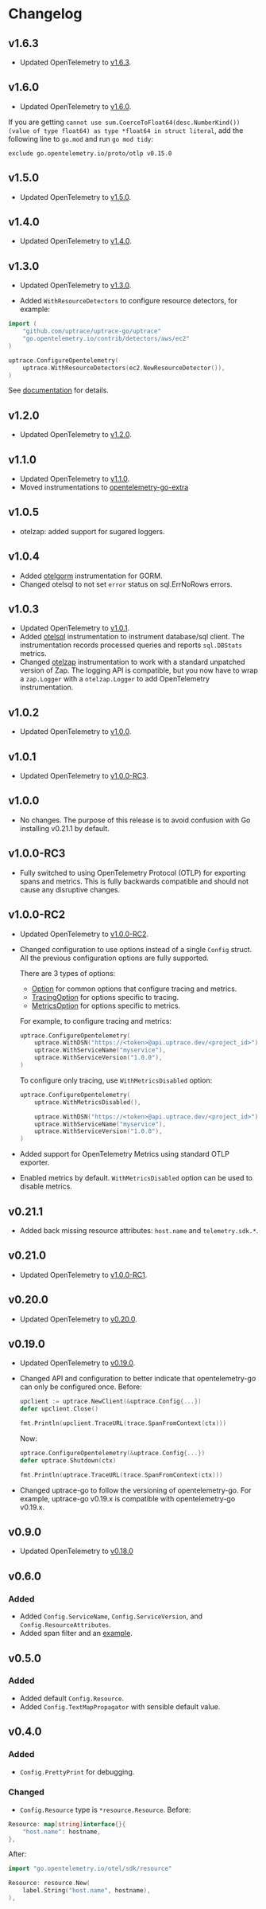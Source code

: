 # Changelog

## v1.6.3

- Updated OpenTelemetry to
  [v1.6.3](https://github.com/open-telemetry/opentelemetry-go/releases/tag/v1.6.3).

## v1.6.0

- Updated OpenTelemetry to
  [v1.6.0](https://github.com/open-telemetry/opentelemetry-go/releases/tag/v1.6.0).

If you are getting
`cannot use sum.CoerceToFloat64(desc.NumberKind()) (value of type float64) as type *float64 in struct literal`,
add the following line to `go.mod` and run `go mod tidy`:

```
exclude go.opentelemetry.io/proto/otlp v0.15.0
```

## v1.5.0

- Updated OpenTelemetry to
  [v1.5.0](https://github.com/open-telemetry/opentelemetry-go/releases/tag/v1.5.0).

## v1.4.0

- Updated OpenTelemetry to
  [v1.4.0](https://github.com/open-telemetry/opentelemetry-go/releases/tag/v1.4.0).

## v1.3.0

- Updated OpenTelemetry to
  [v1.3.0](https://github.com/open-telemetry/opentelemetry-go/releases/tag/v1.3.0).

- Added `WithResourceDetectors` to configure resource detectors, for example:

```go
import (
	"github.com/uptrace/uptrace-go/uptrace"
	"go.opentelemetry.io/contrib/detectors/aws/ec2"
)

uptrace.ConfigureOpentelemetry(
	uptrace.WithResourceDetectors(ec2.NewResourceDetector()),
)
```

See [documentation](https://docs.uptrace.dev/guide/go.html#resource-detectors) for details.

## v1.2.0

- Updated OpenTelemetry to
  [v1.2.0](https://github.com/open-telemetry/opentelemetry-go/releases/tag/v1.2.0).

## v1.1.0

- Updated OpenTelemetry to
  [v1.1.0](https://github.com/open-telemetry/opentelemetry-go/releases/tag/v1.1.0).
- Moved instrumentations to
  [opentelemetry-go-extra](https://github.com/uptrace/opentelemetry-go-extra)

## v1.0.5

- otelzap: added support for sugared loggers.

## v1.0.4

- Added [otelgorm](/extra/otelgorm/) instrumentation for GORM.
- Changed otelsql to not set `error` status on sql.ErrNoRows errors.

## v1.0.3

- Updated OpenTelemetry to
  [v1.0.1](https://github.com/open-telemetry/opentelemetry-go/releases/tag/v1.0.1).
- Added [otelsql](/extra/otelsql/) instrumentation to instrument database/sql client. The
  instrumentation records processed queries and reports `sql.DBStats` metrics.
- Changed [otelzap](/extra/otelzap/) instrumentation to work with a standard unpatched version of
  Zap. The logging API is compatible, but you now have to wrap a `zap.Logger` with a
  `otelzap.Logger` to add OpenTelemetry instrumentation.

## v1.0.2

- Updated OpenTelemetry to
  [v1.0.0](https://github.com/open-telemetry/opentelemetry-go/releases/tag/v1.0.0).

## v1.0.1

- Updated OpenTelemetry to
  [v1.0.0-RC3](https://github.com/open-telemetry/opentelemetry-go/releases/tag/v1.0.0-RC3).

## v1.0.0

- No changes. The purpose of this release is to avoid confusion with Go installing v0.21.1 by
  default.

## v1.0.0-RC3

- Fully switched to using OpenTelemetry Protocol (OTLP) for exporting spans and metrics. This is
  fully backwards compatible and should not cause any disruptive changes.

## v1.0.0-RC2

- Updated OpenTelemetry to
  [v1.0.0-RC2](https://github.com/open-telemetry/opentelemetry-go/releases/tag/v1.0.0-RC2).
- Changed configuration to use options instead of a single `Config` struct. All the previous
  configuration options are fully supported.

  There are 3 types of options:

  - [Option](https://pkg.go.dev/github.com/uptrace/uptrace-go@v1.0.0-RC2/uptrace#Option) for common
    options that configure tracing and metrics.
  - [TracingOption](https://pkg.go.dev/github.com/uptrace/uptrace-go@v1.0.0-RC2/uptrace#TracingOption)
    for options specific to tracing.
  - [MetricsOption](https://pkg.go.dev/github.com/uptrace/uptrace-go@v1.0.0-RC2/uptrace#MetricsOption)
    for options specific to metrics.

  For example, to configure tracing and metrics:

  ```go
  uptrace.ConfigureOpentelemetry(
      uptrace.WithDSN("https://<token>@api.uptrace.dev/<project_id>"),
      uptrace.WithServiceName("myservice"),
      uptrace.WithServiceVersion("1.0.0"),
  )
  ```

  To configure only tracing, use `WithMetricsDisabled` option:

  ```go
  uptrace.ConfigureOpentelemetry(
      uptrace.WithMetricsDisabled(),

      uptrace.WithDSN("https://<token>@api.uptrace.dev/<project_id>"),
      uptrace.WithServiceName("myservice"),
      uptrace.WithServiceVersion("1.0.0"),
  )
  ```

- Added support for OpenTelemetry Metrics using standard OTLP exporter.
- Enabled metrics by default. `WithMetricsDisabled` option can be used to disable metrics.

## v0.21.1

- Added back missing resource attributes: `host.name` and `telemetry.sdk.*`.

## v0.21.0

- Updated OpenTelemetry to
  [v1.0.0-RC1](https://github.com/open-telemetry/opentelemetry-go/releases/tag/v1.0.0-RC1).

## v0.20.0

- Updated OpenTelemetry to
  [v0.20.0](https://github.com/open-telemetry/opentelemetry-go/releases/tag/v0.20.0).

## v0.19.0

- Updated OpenTelemetry to
  [v0.19.0](https://github.com/open-telemetry/opentelemetry-go/releases/tag/v0.19.0).
- Changed API and configuration to better indicate that opentelemetry-go can only be configured
  once. Before:

  ```go
  upclient := uptrace.NewClient(&uptrace.Config{...})
  defer upclient.Close()

  fmt.Println(upclient.TraceURL(trace.SpanFromContext(ctx)))
  ```

  Now:

  ```go
  uptrace.ConfigureOpentelemetry(&uptrace.Config{...})
  defer uptrace.Shutdown(ctx)

  fmt.Println(uptrace.TraceURL(trace.SpanFromContext(ctx)))
  ```

- Changed uptrace-go to follow the versioning of opentelemetry-go. For example, uptrace-go v0.19.x
  is compatible with opentelemetry-go v0.19.x.

## v0.9.0

- Updated OpenTelemetry to
  [v0.18.0](https://github.com/open-telemetry/opentelemetry-go/blob/main/CHANGELOG.md#0180---2020-03-03)

## v0.6.0

### Added

- Added `Config.ServiceName`, `Config.ServiceVersion`, and `Config.ResourceAttributes`.
- Added span filter and an [example](/example/span-filter/).

## v0.5.0

### Added

- Added default `Config.Resource`.
- Added `Config.TextMapPropagator` with sensible default value.

## v0.4.0

### Added

- `Config.PrettyPrint` for debugging.

### Changed

- `Config.Resource` type is `*resource.Resource`. Before:

```go
Resource: map[string]interface{}{
    "host.name": hostname,
},
```

After:

```go
import "go.opentelemetry.io/otel/sdk/resource"

Resource: resource.New(
    label.String("host.name", hostname),
),
```
